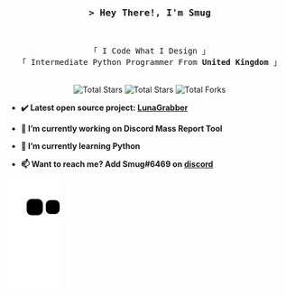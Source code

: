 <!-- https://github.com/Smug246/ -->
<!-- LEAVE A STAR, IF YOU LIKE IT ! -->

<!-- Intro  -->
<h3 align="center">
        <samp>&gt; Hey There!, I'm Smug
        </samp>
</h3>
<br>

<p align="center">
        <!-- Organisation  -->
        <samp>
                「 I Code What I Design 」
                <br>
                「 Intermediate Python Programmer From <b>United Kingdom</b> 」
                <br>
                <br>
        </samp>
        <!-- Programming Languages -->
<p align="center">
<img src="https://komarev.com/ghpvc/?username=Smug246&label=Total%20Views&color=b700bf&style=flat" alt="Total Stars" />
<img src="https://img.shields.io/badge/dynamic/json?&label=Total%20Stars&color=ff0000&style=flat&style=for-the-badge&query=%24.stars&url=https://api.github-star-counter.workers.dev/user/Smug246" alt="Total Stars" ></a>
<img src="https://img.shields.io/badge/dynamic/json?&label=Total%20Forks&color=ff7700&style=flat&style=for-the-badge&query=%24.forks&url=https://api.github-star-counter.workers.dev/user/Smug246" alt="Total Forks"></a> </p>

- **✔️ Latest open source project: [LunaGrabber](https://github.com/Smug246/Luna-Grabber-Builder)**

- **🔭 I’m currently working on Discord Mass Report Tool**

- **🌱 I’m currently learning Python**

- **📫 Want to reach me? Add Smug#6469 on [discord](https://discord.gg/luna22)**
<img align="center" src="https://github.com/rafaballerini/rafaballerini/blob/output/github-contribution-grid-snake.svg" alt="Snook hehe"/>
</details>
<br>
